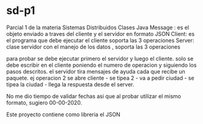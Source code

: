 # sd-p1
Parcial 1 de la materia Sistemas Distribuidos
Clases Java
Message : es el objeto enviado a traves del cliente y el servidor en formato JSON
Client: es el programa que debe ejecutar el cliente soporta las 3 operaciones
Server: clase servidor con el manejo de los datos , soporta las 3 operaciones

para probar se debe ejecutar primero el servidor y luego el cliente.
solo se debe escribir en el cliente poniendo el numero de operacion y siguiendo los pasos descritos.
el servidor tira mensajes de ayuda cada que recibe un paquete.
ej operacion 2
se abre cliente - se tipea 2 - va a pedir ciudad - se tipea la ciudad - llega la respuesta desde el server.

No me dio tiempo de validar fechas asi que al probar utilizar el mismo formato, sugiero 00-00-2020.

Este proyecto contiene como libreria el JSON
